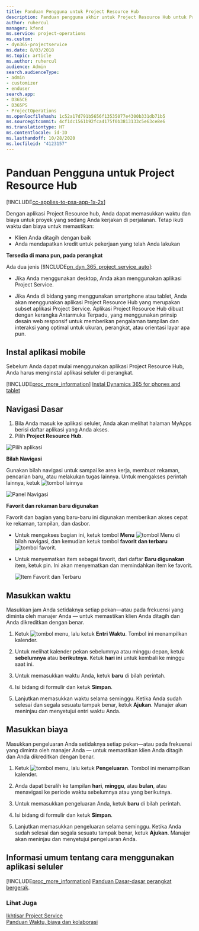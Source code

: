 ```yaml
---
title: Panduan Pengguna untuk Project Resource Hub
description: Panduan pengguna akhir untuk Project Resource Hub untuk Project Service
author: ruhercul
manager: kfend
ms.service: project-operations
ms.custom:
- dyn365-projectservice
ms.date: 8/03/2018
ms.topic: article
ms.author: ruhercul
audience: Admin
search.audienceType:
- admin
- customizer
- enduser
search.app:
- D365CE
- D365PS
- ProjectOperations
ms.openlocfilehash: 1c52a17d791b5656f13535077e4300b331db71b5
ms.sourcegitcommit: 4cf1dc1561b92fca4175f0b3813133c5e63ce8e6
ms.translationtype: HT
ms.contentlocale: id-ID
ms.lasthandoff: 10/28/2020
ms.locfileid: "4123157"
---
```

# <a name="user-guide-for-project-resource-hub"></a>Panduan Pengguna untuk Project Resource Hub

[!INCLUDE[cc-applies-to-psa-app-1x-2x](../includes/cc-applies-to-psa-app-1x-2x.md)]

Dengan aplikasi Project Resource hub, Anda dapat memasukkan waktu dan biaya untuk proyek yang sedang Anda kerjakan di perjalanan. Tetap ikuti waktu dan biaya untuk memastikan:

- Klien Anda ditagih dengan baik
- Anda mendapatkan kredit untuk pekerjaan yang telah Anda lakukan

**Tersedia di mana pun, pada perangkat**

Ada dua jenis [!INCLUDE[pn_dyn_365_project_service_auto](../includes/pn-dyn-365-project-service-auto.md)]: 

- Jika Anda menggunakan desktop, Anda akan menggunakan aplikasi Project Service. 

- Jika Anda di bidang yang menggunakan smartphone atau tablet, Anda akan menggunakan aplikasi Project Resource Hub yang merupakan subset aplikasi Project Service. Aplikasi Project Resource Hub dibuat dengan kerangka Antarmuka Terpadu, yang menggunakan prinsip desain web responsif untuk memberikan pengalaman tampilan dan interaksi yang optimal untuk ukuran, perangkat, atau orientasi layar apa pun. 


## <a name="install-the-mobile-app"></a>Instal aplikasi mobile
Sebelum Anda dapat mulai menggunakan aplikasi Project Resource Hub, Anda harus menginstal aplikasi seluler di perangkat. 

[!INCLUDE[proc_more_information](../includes/proc-more-information.md)] [Instal Dynamics 365 for phones and tablet](https://docs.microsoft.com/dynamics365/mobile-app/install-dynamics-365-for-phones-and-tablets)

## <a name="basic-navigation"></a>Navigasi Dasar
1.  Bila Anda masuk ke aplikasi seluler, Anda akan melihat halaman MyApps berisi daftar aplikasi yang Anda akses. 
2.  Pilih **Project Resource Hub**.

![Pilih aplikasi](media/chooseApp_1.png "Pilih aplikasi")

**Bilah Navigasi**

Gunakan bilah navigasi untuk sampai ke area kerja, membuat rekaman, pencarian baru, atau melakukan tugas lainnya. Untuk mengakses perintah lainnya, ketuk ![tombol lainnya](media/MoreButton.png "Tombol Lainnya")

![Panel Navigasi](media/NavBar_2.png "Panel Navigasi")

**Favorit dan rekaman baru digunakan**

Favorit dan bagian yang baru-baru ini digunakan memberikan akses cepat ke rekaman, tampilan, dan dasbor. 

- Untuk mengakses bagian ini, ketuk tombol **Menu** ![tombol Menu](media/MenuButton.png "Tombol Menu") di bilah navigasi, dan kemudian ketuk tombol **favorit dan terbaru** ![tombol favorit](media/FavButton.png "Tombol favorit").

- Untuk menyematkan item sebagai favorit, dari daftar **Baru digunakan** item, ketuk pin. Ini akan menyematkan dan memindahkan item ke favorit.

  ![Item Favorit dan Terbaru](media/Favs_3.png "Item Favorit dan Terbaru")
 
## <a name="enter-time"></a>Masukkan waktu
Masukkan jam Anda setidaknya setiap pekan—atau pada frekuensi yang diminta oleh manajer Anda — untuk memastikan klien Anda ditagih dan Anda dikreditkan dengan benar.

1. Ketuk ![tombol menu](media/MenuButton.png "Tombol Menu"), lalu ketuk **Entri Waktu**. Tombol ini menampilkan kalender.

2. Untuk melihat kalender pekan sebelumnya atau minggu depan, ketuk **sebelumnya** atau **berikutnya**. Ketuk **hari ini** untuk kembali ke minggu saat ini.

3. Untuk memasukkan waktu Anda, ketuk **baru** di bilah perintah. 

4. Isi bidang di formulir dan ketuk **Simpan**.

5. Lanjutkan memasukkan waktu selama seminggu. Ketika Anda sudah selesai dan segala sesuatu tampak benar, ketuk **Ajukan**. Manajer akan meninjau dan menyetujui entri waktu Anda.

## <a name="enter-expenses"></a>Masukkan biaya 
Masukkan pengeluaran Anda setidaknya setiap pekan—atau pada frekuensi yang diminta oleh manajer Anda — untuk memastikan klien Anda ditagih dan Anda dikreditkan dengan benar.

1. Ketuk ![tombol menu](media/MenuButton.png "Tombol Menu"), lalu ketuk **Pengeluaran**. Tombol ini menampilkan kalender.

2. Anda dapat beralih ke tampilan **hari**, **minggu**, atau **bulan**, atau menavigasi ke periode waktu sebelumnya atau yang berikutnya. 

3. Untuk memasukkan pengeluaran Anda, ketuk **baru** di bilah perintah. 

4. Isi bidang di formulir dan ketuk **Simpan**.

5. Lanjutkan memasukkan pengeluaran selama seminggu. Ketika Anda sudah selesai dan segala sesuatu tampak benar, ketuk **Ajukan**. Manajer akan meninjau dan menyetujui pengeluaran Anda.

## <a name="general-information-on-how-to-use-the-mobile-app"></a>Informasi umum tentang cara menggunakan aplikasi seluler 
[!INCLUDE[proc_more_information](../includes/proc-more-information.md)] [Panduan Dasar-dasar perangkat bergerak](https://docs.microsoft.com/dynamics365/mobile-app/dynamics-365-phones-tablets-users-guide).

### <a name="see-also"></a>Lihat Juga  
 [Ikhtisar Project Service](../psa/overview.md)   
 [Panduan Waktu, biaya dan kolaborasi](../psa/time-expense-collaboration-guide.md)   
 
